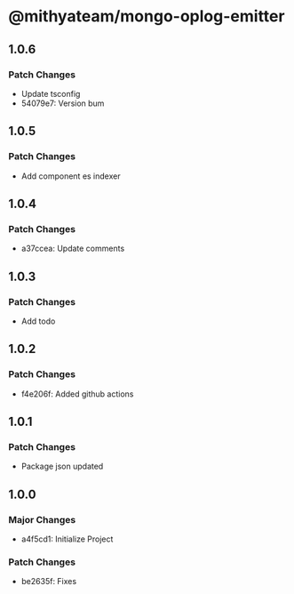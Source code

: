 # @mithyateam/mongo-oplog-emitter

## 1.0.6

### Patch Changes

- Update tsconfig
- 54079e7: Version bum

## 1.0.5

### Patch Changes

- Add component es indexer

## 1.0.4

### Patch Changes

- a37ccea: Update comments

## 1.0.3

### Patch Changes

- Add todo

## 1.0.2

### Patch Changes

- f4e206f: Added github actions

## 1.0.1

### Patch Changes

- Package json updated

## 1.0.0

### Major Changes

- a4f5cd1: Initialize Project

### Patch Changes

- be2635f: Fixes
